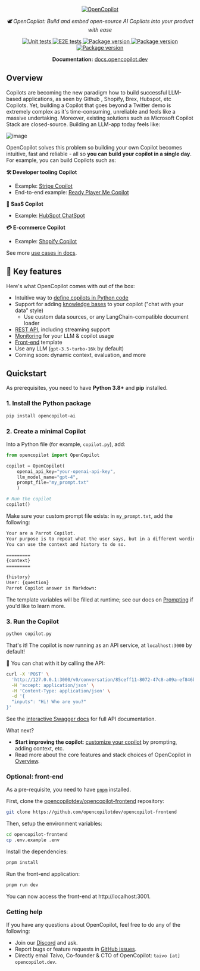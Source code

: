 <p align="center">
  <a href="https://docs.opencopilot.dev"><img src="https://github.com/opencopilotdev/opencopilot/assets/5147210/ff01df76-45f5-4c91-a4ef-cd9fcd73a971" alt="OpenCopilot"></a>
</p>
<p align="center">
    <em> 🕊️ OpenCopilot: Build and embed open-source AI Copilots into your product with ease</em>
</p>
<p align="center">

<a href="https://github.com/opencopilotdev/opencopilot/actions/workflows/unit_test.yml" target="_blank">
    <img src="https://github.com/opencopilotdev/opencopilot/actions/workflows/unit_test.yml/badge.svg" alt="Unit tests">
</a>

<a href="https://github.com/opencopilotdev/opencopilot/actions/workflows/e2e_test_full.yml" target="_blank">
    <img src="https://github.com/opencopilotdev/opencopilot/actions/workflows/e2e_test_full.yml/badge.svg" alt="E2E tests">
</a>

<a href="https://twitter.com/OpenCopilot" target="_blank">
    <img src="https://img.shields.io/twitter/url/https/twitter.com/opencopilot.svg?style=social&label=Follow%20%40OpenCopilot" alt="Package version">
</a>

<a href="https://discord.gg/AmdF5d94vE" target="_blank">
    <img src="https://img.shields.io/discord/1133675019478782072?logo=discord&label=OpenCopilot" alt="Package version">
</a>

<a href="https://pypi.org/project/opencopilot-ai" target="_blank">
    <img src="https://img.shields.io/pypi/v/opencopilot-ai?color=%2334D058&label=pypi%20package" alt="Package version">
</a>
</p>

<p align="center">
  <b>Documentation:</b> <a href="https://docs.opencopilot.dev/">docs.opencopilot.dev</a>
</p>


## Overview

Copilots are becoming the new paradigm how to build successful LLM-based applications, as seen by Github , Shopify, Brex, Hubspot, etc Copilots. Yet, building a Copilot that goes beyond a Twitter demo is extremely complex as it's time-consuming, unreliable and feels like a massive undertaking. Moreover, existing solutions such as Microsoft Copilot Stack are closed-source. Building an LLM-app today feels like:

![image](https://github.com/opencopilotdev/opencopilot/assets/3767980/f98def43-38b6-40ed-956b-8b5498c08318)

OpenCopilot solves this problem so building your own Copilot becomes intuitive, fast and reliable - all so **you can build your copilot in a single day**. For example, you can build Copilots such as:

**🛠️ Developer tooling Copilot**

* Example: [Stripe Copilot](https://stripe.com/newsroom/news/stripe-and-openai)
* End-to-end example: [Ready Player Me Copilot](https://github.com/opencopilotdev/opencopilot/tree/improve_readme/examples/ready_player_me_copilot)

**💾 SaaS Copilot**

* Example: [HubSpot ChatSpot](https://chatspot.ai/)

**💳 E-commerce Copilot**

* Example: [Shopify Copilot](https://www.shopify.com/magic)
  
See more [use cases in docs](https://docs.opencopilot.dev/welcome/overview#use-cases).

## 👾 Key features

Here's what OpenCopilot comes with out of the box:

* Intuitive way to [define copilots in Python code](https://docs.opencopilot.dev//welcome/getting-started)
* Support for adding [knowledge bases](https://docs.opencopilot.dev//improve/knowledge-base) to your copilot ("chat with your data" style)
    * Use custom data sources, or any LangChain-compatible document loader
* [REST API](https://docs.opencopilot.dev//integrate/rest-api), including streaming support
* [Monitoring](https://docs.opencopilot.dev//integrate/monitoring) for your LLM & copilot usage
* [Front-end](https://github.com/opencopilotdev/opencopilot-frontend) template
* Use any LLM (`gpt-3.5-turbo-16k` by default)
* Coming soon: dynamic context, evaluation, and more

## Quickstart

As prerequisites, you need to have **Python 3.8+** and **pip** installed.

### 1. Install the Python package

```bash
pip install opencopilot-ai
```

### 2. Create a minimal Copilot

Into a Python file (for example, `copilot.py`), add:


```python
from opencopilot import OpenCopilot

copilot = OpenCopilot(
    openai_api_key="your-openai-api-key",
    llm_model_name="gpt-4",
    prompt_file="my_prompt.txt"
    )

# Run the copilot
copilot()
```

Make sure your custom prompt file exists: in `my_prompt.txt`, add the following:

```txt
Your are a Parrot Copilot.
Your purpose is to repeat what the user says, but in a different wording.
You can use the context and history to do so.

=========
{context}
=========

{history}
User: {question}
Parrot Copilot answer in Markdown:
```

The template variables will be filled at runtime; see our docs on [Prompting](https://docs.opencopilot.dev/improve/prompting) if you'd like to learn more.

### 3. Run the Copilot

```bash
python copilot.py
```

That's it! The copilot is now running as an API service, at `localhost:3000` by default!

🎉 You can chat with it by calling the API:

```bash
curl -X 'POST' \
  'http://127.0.0.1:3000/v0/conversation/85ceff11-8072-47c8-a09a-ef846b024c04' \
  -H 'accept: application/json' \
  -H 'Content-Type: application/json' \
  -d '{
  "inputs": "Hi! Who are you?"
}'
```

See the [interactive Swagger docs](http://localhost:3000/docs#/Chat/handle_conversation_v0_conversation__conversation_id__post) for full API documentation.

What next?

* **Start improving the copilot**: [customize your copilot](/improve/customize-your-copilot) by prompting, adding context, etc.
* Read more about the core features and stack choices of OpenCopilot in [Overview](/welcome/overview).


### Optional: front-end

As a pre-requisite, you need to have [`pnpm`](https://pnpm.io/) installed.

First, clone the [opencopilotdev/opencopilot-frontend](https://github.com/opencopilotdev/opencopilot-frontend) repository:

```bash
git clone https://github.com/opencopilotdev/opencopilot-frontend
```

Then, setup the environment variables:

```bash
cd opencopilot-frontend
cp .env.example .env
```

Install the dependencies:

```bash
pnpm install
```

Run the front-end application:

```bash
pnpm run dev
```

You can now access the front-end at http://localhost:3001.

### Getting help

If you have any questions about OpenCopilot, feel free to do any of the following:

* Join our [Discord](https://discord.gg/AmdF5d94vE) and ask.
* Report bugs or feature requests in [GitHub issues](https://github.com/opencopilotdev/opencopilot/issues).
* Directly email Taivo, Co-founder & CTO of OpenCopilot: `taivo [at] opencopilot.dev`.
